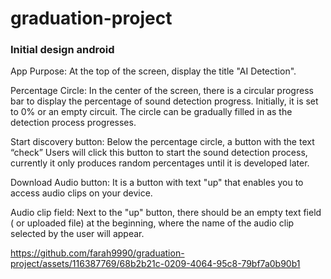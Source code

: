 # graduation-project
### Initial design android 
App Purpose: At the top of the screen, display the title "AI Detection".

Percentage Circle: In the center of the screen, there is a circular progress bar to display the percentage of sound detection progress. Initially, it is set to 0% or an empty circuit. The circle can be gradually filled in as the detection process progresses.

Start discovery button: Below the percentage circle, a button with the text “check” Users will click this button to start the sound detection process, currently it only produces random percentages until it is developed later.

Download Audio button: It is a button with text "up" that enables you to access audio clips on your device.

Audio clip field: Next to the "up" button, there should be an empty text field ( or uploaded file) at the beginning, where the name of the audio clip selected by the user will appear.


https://github.com/farah9990/graduation-project/assets/116387769/68b2b21c-0209-4064-95c8-79bf7a0b90b1

